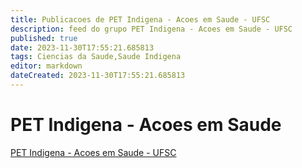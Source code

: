 ```yaml
---
title: Publicacoes de PET Indigena - Acoes em Saude - UFSC
description: feed do grupo PET Indigena - Acoes em Saude - UFSC
published: true
date: 2023-11-30T17:55:21.685813
tags: Ciencias da Saude,Saude Indigena
editor: markdown
dateCreated: 2023-11-30T17:55:21.685813
---
```


# PET Indigena - Acoes em Saude
[PET Indigena - Acoes em Saude - UFSC](/grupo/278PETIndigenaAcoesemSaudeUFSC.md)